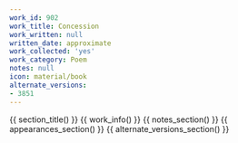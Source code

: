 ```yaml
---
work_id: 902
work_title: Concession
work_written: null
written_date: approximate
work_collected: 'yes'
work_category: Poem
notes: null
icon: material/book
alternate_versions:
- 3851
---
```


{{ section_title() }}
{{ work_info() }}
{{ notes_section() }}
{{ appearances_section() }}
{{ alternate_versions_section() }}